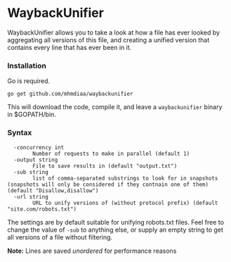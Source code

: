 # WaybackUnifier

WaybackUnifier allows you to take a look at how a file has ever looked by aggregating all versions of this file, and creating a unified version that contains every line that has ever been in it.

### Installation
Go is required.
```
go get github.com/mhmdiaa/waybackunifier
```
This will download the code, compile it, and leave a `waybackunifier` binary in $GOPATH/bin.

### Syntax
```
  -concurrency int
        Number of requests to make in parallel (default 1)
  -output string
        File to save results in (default "output.txt")
  -sub string
        list of comma-separated substrings to look for in snapshots (snapshots will only be considered if they contnain one of them) (default "Disallow,disallow")
  -url string
        URL to unify versions of (without protocol prefix) (default "site.com/robots.txt")
```

The settings are by default suitable for unifying robots.txt files. Feel free to change the value of `-sub` to anything else, or supply an empty string to get all versions of a file without filtering.

**Note:** Lines are saved *unordered* for performance reasons